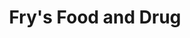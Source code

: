 ---
title: "Fry's Food and Drug"
url: /tucson/frys-food-and-drug-north-swan-road/
shop: Supermarkt
---